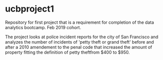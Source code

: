 # ucbproject1
Repository for first project that is a requirement for completion of the data analytics bootcamp. Feb 2019 cohort.

The project looks at police incident reports for the city of San Francisco and analyzes the number of incidents of 'petty theft or grand theft' before and after a 2010 amendement to the penal code that increased the amount of property fitting the definition of petty theftfrom $400 to $950.  
